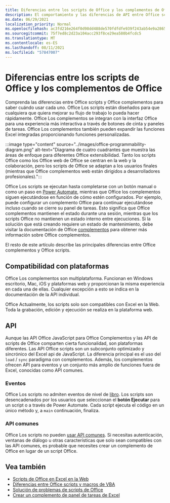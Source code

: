 ```yaml
---
title: Diferencias entre los scripts de Office y los complementos de Office
description: El comportamiento y las diferencias de API entre Office scripts y Office complementos.
ms.date: 06/29/2021
localization_priority: Normal
ms.openlocfilehash: ac3fd216e264f0d98dd488de570fdfdfe939f243ab54e9a2865114f532883b2c
ms.sourcegitcommit: 75f7ed8c2d23a104acc293f8ce29ea580b4fcdc5
ms.translationtype: MT
ms.contentlocale: es-ES
ms.lasthandoff: 08/11/2021
ms.locfileid: "57847007"
---
```

# <a name="differences-between-office-scripts-and-office-add-ins"></a>Diferencias entre los scripts de Office y los complementos de Office

Comprenda las diferencias entre Office scripts y Office complementos para saber cuándo usar cada uno. Office Los scripts están diseñados para que cualquiera que quiera mejorar su flujo de trabajo lo pueda hacer rápidamente. Office Los complementos se integran con la interfaz Office para una experiencia más interactiva a través de botones de cinta y paneles de tareas. Office Los complementos también pueden expandir las funciones Excel integradas proporcionando funciones personalizadas.

:::image type="content" source="../images/office-programmability-diagram.png" alt-text="Diagrama de cuatro cuadrantes que muestra las áreas de enfoque para diferentes Office extensibilidad. Tanto los scripts Office como los Office web de Office se centran en la web y la colaboración, pero los scripts de Office se adaptan a los usuarios finales (mientras que Office complementos web están dirigidos a desarrolladores profesionales).":::

Office Los scripts se ejecutan hasta completarse con un botón manual o como un paso en [Power Automate](https://flow.microsoft.com/), mientras que Office los complementos siguen ejecutándose en función de cómo estén configurados. Por ejemplo, puede configurar un complemento Office para continuar ejecutándose incluso cuando se cierre su panel de tareas. Esto significa que Office complementos mantienen el estado durante una sesión, mientras que los scripts Office no mantienen un estado interno entre ejecuciones. Si la solución que está creando requiere un estado de mantenimiento, debe visitar la documentación de Office [complementos](/office/dev/add-ins) para obtener más información sobre Office complementos.

El resto de este artículo describe las principales diferencias entre Office complementos y Office scripts.

## <a name="platform-support"></a>Compatibilidad con plataformas

Office Los complementos son multiplataforma. Funcionan en Windows escritorio, Mac, iOS y plataformas web y proporcionan la misma experiencia en cada una de ellas. Cualquier excepción a esto se indica en la documentación de la API individual.

Office Actualmente, los scripts solo son compatibles con Excel en la Web. Toda la grabación, edición y ejecución se realiza en la plataforma web.

## <a name="apis"></a>API

Aunque las API Office JavaScript para Office Complementos y las API de scripts de Office comparten cierta funcionalidad, son plataformas diferentes. Las API Office scripts son un subconjunto optimizado y sincrónico del Excel api de JavaScript. La diferencia principal es el uso del `load` / `sync` paradigma con complementos. Además, los complementos ofrecen API para eventos y un conjunto más amplio de funciones fuera de Excel, conocidas como API comunes.

### <a name="events"></a>Eventos

Office Los scripts no admiten eventos de nivel de [libro](/office/dev/add-ins/excel/excel-add-ins-events). Los scripts son desencadenados por los usuarios que seleccionan el **botón Ejecutar** para un script o a través de Power Automate. Cada script ejecuta el código en un único método y, a `main` continuación, finaliza.

### <a name="common-apis"></a>API comunes

Office Los scripts no pueden [usar API comunes](/javascript/api/office). Si necesitas autenticación, ventanas de diálogo u otras características que solo sean compatibles con las API comunes, es probable que necesites crear un complemento de Office en lugar de un script Office.

## <a name="see-also"></a>Vea también

- [Scripts de Office en Excel en la Web](../overview/excel.md)
- [Diferencias entre Office scripts y macros de VBA](vba-differences.md)
- [Solución de problemas de scripts de Office](../testing/troubleshooting.md)
- [Crear un complemento de panel de tareas de Excel](/office/dev/add-ins/quickstarts/excel-quickstart-jquery)

